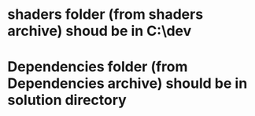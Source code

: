 

# shaders folder (from shaders archive) shoud be in C:\\dev
# Dependencies folder (from Dependencies archive) should be in solution directory


  
